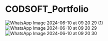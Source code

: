 # CODSOFT_Portfolio
![WhatsApp Image 2024-06-10 at 09 20 29 (1)](https://github.com/priyagrw28/CODSOFT_Portfolio/assets/106476984/1ad5b3c8-9889-4090-9523-425587882b0c)
![WhatsApp Image 2024-06-10 at 09 20 29](https://github.com/priyagrw28/CODSOFT_Portfolio/assets/106476984/09a34cf2-3755-45ff-9e06-0c4863c3a3e5)
![WhatsApp Image 2024-06-10 at 09 20 30](https://github.com/priyagrw28/CODSOFT_Portfolio/assets/106476984/dea951ed-984d-4a43-ab6a-c67e6a187d86)
